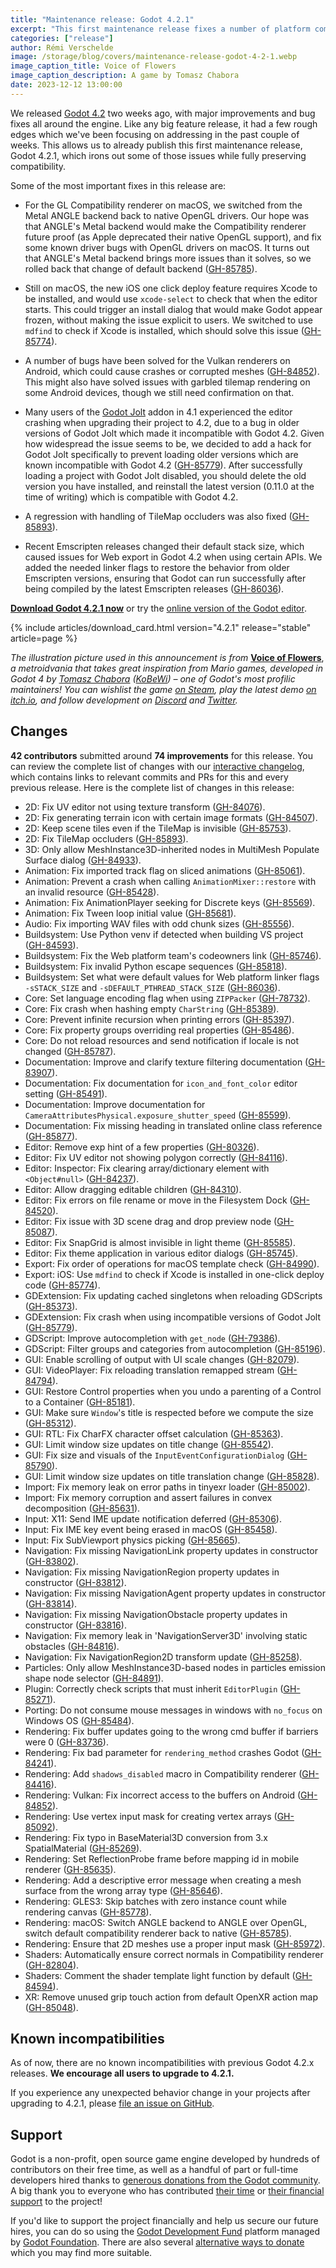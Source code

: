 ```yaml
---
title: "Maintenance release: Godot 4.2.1"
excerpt: "This first maintenance release fixes a number of platform compatibility issues introduced in Godot 4.2, which should make it much easier to upgrade from 4.1 or start new projects on all platforms."
categories: ["release"]
author: Rémi Verschelde
image: /storage/blog/covers/maintenance-release-godot-4-2-1.webp
image_caption_title: Voice of Flowers
image_caption_description: A game by Tomasz Chabora
date: 2023-12-12 13:00:00
---
```


We released [Godot 4.2](/article/godot-4-2-arrives-in-style/) two weeks ago, with major improvements and bug fixes all around the engine. Like any big feature release, it had a few rough edges which we've been focusing on addressing in the past couple of weeks. This allows us to already publish this first maintenance release, Godot 4.2.1, which irons out some of those issues while fully preserving compatibility.

Some of the most important fixes in this release are:

- For the GL Compatibility renderer on macOS, we switched from the Metal ANGLE backend back to native OpenGL drivers. Our hope was that ANGLE's Metal backend would make the Compatibility renderer future proof (as Apple deprecated their native OpenGL support), and fix some known driver bugs with OpenGL drivers on macOS. It turns out that ANGLE's Metal backend brings more issues than it solves, so we rolled back that change of default backend ([GH-85785](https://github.com/godotengine/godot/pull/85785)).

- Still on macOS, the new iOS one click deploy feature requires Xcode to be installed, and would use `xcode-select` to check that when the editor starts. This could trigger an install dialog that would make Godot appear frozen, without making the issue explicit to users. We switched to use `mdfind` to check if Xcode is installed, which should solve this issue ([GH-85774](https://github.com/godotengine/godot/pull/85774)).

- A number of bugs have been solved for the Vulkan renderers on Android, which could cause crashes or corrupted meshes ([GH-84852](https://github.com/godotengine/godot/pull/84852)). This might also have solved issues with garbled tilemap rendering on some Android devices, though we still need confirmation on that.

- Many users of the [Godot Jolt](https://github.com/godot-jolt/godot-jolt/) addon in 4.1 experienced the editor crashing when upgrading their project to 4.2, due to a bug in older versions of Godot Jolt which made it incompatible with Godot 4.2. Given how widespread the issue seems to be, we decided to add a hack for Godot Jolt specifically to prevent loading older versions which are known incompatible with Godot 4.2 ([GH-85779](https://github.com/godotengine/godot/pull/85779)). After successfully loading a project with Godot Jolt disabled, you should delete the old version you have installed, and reinstall the latest version (0.11.0 at the time of writing) which is compatible with Godot 4.2.

- A regression with handling of TileMap occluders was also fixed ([GH-85893](https://github.com/godotengine/godot/pull/85893)).

- Recent Emscripten releases changed their default stack size, which caused issues for Web export in Godot 4.2 when using certain APIs. We added the needed linker flags to restore the behavior from older Emscripten versions, ensuring that Godot can run successfully after being compiled by the latest Emscripten releases ([GH-86036](https://github.com/godotengine/godot/pull/86036)).

[**Download Godot 4.2.1 now**](/download/) or try the [online version of the Godot editor](https://editor.godotengine.org/4.2.1.stable/).

{% include articles/download_card.html version="4.2.1" release="stable" article=page %}

*The illustration picture used in this announcement is from* [**Voice of Flowers**](https://store.steampowered.com/app/2609560?utm_source=GodotWebsite&utm_medium=blog&utm_campaign=421), *a metroidvania that takes great inspiration from Mario games, developed in Godot 4 by [Tomasz Chabora](https://twitter.com/KoBeWi_/) ([KoBeWi](https://github.com/KoBeWi/)) – one of Godot's most profilic maintainers! You can wishlist the game [on Steam](https://store.steampowered.com/app/2609560?utm_source=GodotWebsite&utm_medium=blog&utm_campaign=421), play the latest demo [on itch.io](https://kobewi.itch.io/voice-of-flowers), and follow development on [Discord](https://discord.gg/PGhFXeHApR) and [Twitter](https://twitter.com/KoBeWi_/).*

## Changes

**42 contributors** submitted around **74 improvements** for this release. You can review the complete list of changes with our [interactive changelog](https://godotengine.github.io/godot-interactive-changelog/#4.2.1), which contains links to relevant commits and PRs for this and every previous release. Here is the complete list of changes in this release:

- 2D: Fix UV editor not using texture transform ([GH-84076](https://github.com/godotengine/godot/pull/84076)).
- 2D: Fix generating terrain icon with certain image formats ([GH-84507](https://github.com/godotengine/godot/pull/84507)).
- 2D: Keep scene tiles even if the TileMap is invisible ([GH-85753](https://github.com/godotengine/godot/pull/85753)).
- 2D: Fix TileMap occluders ([GH-85893](https://github.com/godotengine/godot/pull/85893)).
- 3D: Only allow MeshInstance3D-inherited nodes in MultiMesh Populate Surface dialog ([GH-84933](https://github.com/godotengine/godot/pull/84933)).
- Animation: Fix imported track flag on sliced animations ([GH-85061](https://github.com/godotengine/godot/pull/85061)).
- Animation: Prevent a crash when calling `AnimationMixer::restore` with an invalid resource ([GH-85428](https://github.com/godotengine/godot/pull/85428)).
- Animation: Fix AnimationPlayer seeking for Discrete keys ([GH-85569](https://github.com/godotengine/godot/pull/85569)).
- Animation: Fix Tween loop initial value ([GH-85681](https://github.com/godotengine/godot/pull/85681)).
- Audio: Fix importing WAV files with odd chunk sizes ([GH-85556](https://github.com/godotengine/godot/pull/85556)).
- Buildsystem: Use Python venv if detected when building VS project ([GH-84593](https://github.com/godotengine/godot/pull/84593)).
- Buildsystem: Fix the Web platform team's codeowners link ([GH-85746](https://github.com/godotengine/godot/pull/85746)).
- Buildsystem: Fix invalid Python escape sequences ([GH-85818](https://github.com/godotengine/godot/pull/85818)).
- Buildsystem: Set what were default values for Web platform linker flags `-sSTACK_SIZE` and `-sDEFAULT_PTHREAD_STACK_SIZE` ([GH-86036](https://github.com/godotengine/godot/pull/86036)).
- Core: Set language encoding flag when using `ZIPPacker` ([GH-78732](https://github.com/godotengine/godot/pull/78732)).
- Core: Fix crash when hashing empty `CharString` ([GH-85389](https://github.com/godotengine/godot/pull/85389)).
- Core: Prevent infinite recursion when printing errors ([GH-85397](https://github.com/godotengine/godot/pull/85397)).
- Core: Fix property groups overriding real properties ([GH-85486](https://github.com/godotengine/godot/pull/85486)).
- Core: Do not reload resources and send notification if locale is not changed ([GH-85787](https://github.com/godotengine/godot/pull/85787)).
- Documentation: Improve and clarify texture filtering documentation ([GH-83907](https://github.com/godotengine/godot/pull/83907)).
- Documentation: Fix documentation for `icon_and_font_color` editor setting ([GH-85491](https://github.com/godotengine/godot/pull/85491)).
- Documentation: Improve documentation for `CameraAttributesPhysical.exposure_shutter_speed` ([GH-85599](https://github.com/godotengine/godot/pull/85599)).
- Documentation: Fix missing heading in translated online class reference ([GH-85877](https://github.com/godotengine/godot/pull/85877)).
- Editor: Remove exp hint of a few properties ([GH-80326](https://github.com/godotengine/godot/pull/80326)).
- Editor: Fix UV editor not showing polygon correctly ([GH-84116](https://github.com/godotengine/godot/pull/84116)).
- Editor: Inspector: Fix clearing array/dictionary element with `<Object#null>` ([GH-84237](https://github.com/godotengine/godot/pull/84237)).
- Editor: Allow dragging editable children ([GH-84310](https://github.com/godotengine/godot/pull/84310)).
- Editor: Fix errors on file rename or move in the Filesystem Dock ([GH-84520](https://github.com/godotengine/godot/pull/84520)).
- Editor: Fix issue with 3D scene drag and drop preview node ([GH-85087](https://github.com/godotengine/godot/pull/85087)).
- Editor: Fix SnapGrid is almost invisible in light theme ([GH-85585](https://github.com/godotengine/godot/pull/85585)).
- Editor: Fix theme application in various editor dialogs ([GH-85745](https://github.com/godotengine/godot/pull/85745)).
- Export: Fix order of operations for macOS template check ([GH-84990](https://github.com/godotengine/godot/pull/84990)).
- Export: iOS: Use `mdfind` to check if Xcode is installed in one-click deploy code ([GH-85774](https://github.com/godotengine/godot/pull/85774)).
- GDExtension: Fix updating cached singletons when reloading GDScripts ([GH-85373](https://github.com/godotengine/godot/pull/85373)).
- GDExtension: Fix crash when using incompatible versions of Godot Jolt ([GH-85779](https://github.com/godotengine/godot/pull/85779)).
- GDScript: Improve autocompletion with `get_node` ([GH-79386](https://github.com/godotengine/godot/pull/79386)).
- GDScript: Filter groups and categories from autocompletion ([GH-85196](https://github.com/godotengine/godot/pull/85196)).
- GUI: Enable scrolling of output with UI scale changes ([GH-82079](https://github.com/godotengine/godot/pull/82079)).
- GUI: VideoPlayer: Fix reloading translation remapped stream ([GH-84794](https://github.com/godotengine/godot/pull/84794)).
- GUI: Restore Control properties when you undo a parenting of a Control to a Container ([GH-85181](https://github.com/godotengine/godot/pull/85181)).
- GUI: Make sure `Window`'s title is respected before we compute the size ([GH-85312](https://github.com/godotengine/godot/pull/85312)).
- GUI: RTL: Fix CharFX character offset calculation ([GH-85363](https://github.com/godotengine/godot/pull/85363)).
- GUI: Limit window size updates on title change ([GH-85542](https://github.com/godotengine/godot/pull/85542)).
- GUI: Fix size and visuals of the `InputEventConfigurationDialog` ([GH-85790](https://github.com/godotengine/godot/pull/85790)).
- GUI: Limit window size updates on title translation change ([GH-85828](https://github.com/godotengine/godot/pull/85828)).
- Import: Fix memory leak on error paths in tinyexr loader ([GH-85002](https://github.com/godotengine/godot/pull/85002)).
- Import: Fix memory corruption and assert failures in convex decomposition ([GH-85631](https://github.com/godotengine/godot/pull/85631)).
- Input: X11: Send IME update notification deferred ([GH-85306](https://github.com/godotengine/godot/pull/85306)).
- Input: Fix IME key event being erased in macOS ([GH-85458](https://github.com/godotengine/godot/pull/85458)).
- Input: Fix SubViewport physics picking ([GH-85665](https://github.com/godotengine/godot/pull/85665)).
- Navigation: Fix missing NavigationLink property updates in constructor ([GH-83802](https://github.com/godotengine/godot/pull/83802)).
- Navigation: Fix missing NavigationRegion property updates in constructor ([GH-83812](https://github.com/godotengine/godot/pull/83812)).
- Navigation: Fix missing NavigationAgent property updates in constructor ([GH-83814](https://github.com/godotengine/godot/pull/83814)).
- Navigation: Fix missing NavigationObstacle property updates in constructor ([GH-83816](https://github.com/godotengine/godot/pull/83816)).
- Navigation: Fix memory leak in 'NavigationServer3D' involving static obstacles ([GH-84816](https://github.com/godotengine/godot/pull/84816)).
- Navigation: Fix NavigationRegion2D transform update ([GH-85258](https://github.com/godotengine/godot/pull/85258)).
- Particles: Only allow MeshInstance3D-based nodes in particles emission shape node selector ([GH-84891](https://github.com/godotengine/godot/pull/84891)).
- Plugin: Correctly check scripts that must inherit `EditorPlugin` ([GH-85271](https://github.com/godotengine/godot/pull/85271)).
- Porting: Do not consume mouse messages in windows with `no_focus` on Windows OS ([GH-85484](https://github.com/godotengine/godot/pull/85484)).
- Rendering: Fix buffer updates going to the wrong cmd buffer if barriers were 0 ([GH-83736](https://github.com/godotengine/godot/pull/83736)).
- Rendering: Fix bad parameter for `rendering_method` crashes Godot ([GH-84241](https://github.com/godotengine/godot/pull/84241)).
- Rendering: Add `shadows_disabled` macro in Compatibility renderer ([GH-84416](https://github.com/godotengine/godot/pull/84416)).
- Rendering: Vulkan: Fix incorrect access to the buffers on Android ([GH-84852](https://github.com/godotengine/godot/pull/84852)).
- Rendering: Use vertex input mask for creating vertex arrays ([GH-85092](https://github.com/godotengine/godot/pull/85092)).
- Rendering: Fix typo in BaseMaterial3D conversion from 3.x SpatialMaterial ([GH-85269](https://github.com/godotengine/godot/pull/85269)).
- Rendering: Set ReflectionProbe frame before mapping id in mobile renderer ([GH-85635](https://github.com/godotengine/godot/pull/85635)).
- Rendering: Add a descriptive error message when creating a mesh surface from the wrong array type ([GH-85646](https://github.com/godotengine/godot/pull/85646)).
- Rendering: GLES3: Skip batches with zero instance count while rendering canvas ([GH-85778](https://github.com/godotengine/godot/pull/85778)).
- Rendering: macOS: Switch ANGLE backend to ANGLE over OpenGL, switch default compatibility renderer back to native ([GH-85785](https://github.com/godotengine/godot/pull/85785)).
- Rendering: Ensure that 2D meshes use a proper input mask ([GH-85972](https://github.com/godotengine/godot/pull/85972)).
- Shaders: Automatically ensure correct normals in Compatibility renderer ([GH-82804](https://github.com/godotengine/godot/pull/82804)).
- Shaders: Comment the shader template light function by default ([GH-84594](https://github.com/godotengine/godot/pull/84594)).
- XR: Remove unused grip touch action from default OpenXR action map ([GH-85048](https://github.com/godotengine/godot/pull/85048)).

## Known incompatibilities

As of now, there are no known incompatibilities with previous Godot 4.2.x releases. **We encourage all users to upgrade to 4.2.1.**

If you experience any unexpected behavior change in your projects after upgrading to 4.2.1, please [file an issue on GitHub](https://github.com/godotengine/godot/issues).

## Support

Godot is a non-profit, open source game engine developed by hundreds of contributors on their free time, as well as a handful of part or full-time developers hired thanks to [generous donations from the Godot community](https://fund.godotengine.org/). A big thank you to everyone who has contributed [their time](https://github.com/godotengine/godot/blob/master/AUTHORS.md) or [their financial support](https://github.com/godotengine/godot/blob/master/DONORS.md) to the project!

If you'd like to support the project financially and help us secure our future hires, you can do so using the [Godot Development Fund](https://fund.godotengine.org/) platform managed by [Godot Foundation](https://godot.foundation/). There are also several [alternative ways to donate](/donate) which you may find more suitable.
